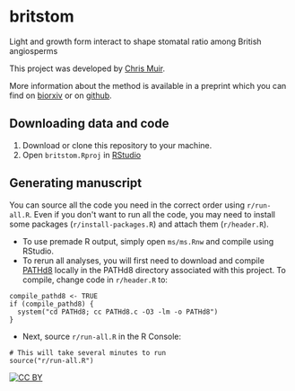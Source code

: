 # britstom
Light and growth form interact to shape stomatal ratio among British angiosperms

This project was developed by [Chris Muir](www.chrisdmuir.com).

More information about the method is available in a preprint which you can find on [biorxiv](http://biorxiv.org/?????) or on [github](https://github.com/traitecoevo/ms/ms.pdf).

## Downloading data and code 

1. Download or clone this repository to your machine.
2. Open `britstom.Rproj` in [RStudio](https://www.rstudio.com/)

## Generating manuscript

You can source all the code you need in the correct order using `r/run-all.R`. Even if you don't want to run all the code, you may need to install some packages (`r/install-packages.R`) and attach them (`r/header.R`).

- To use premade R output, simply open `ms/ms.Rnw` and compile using RStudio.
- To rerun all analyses, you will first need to download and compile [PATHd8](http://www2.math.su.se/PATHd8/) locally in the PATHd8 directory associated with this project. To compile, change code in `r/header.R` to:

```
compile_pathd8 <- TRUE
if (compile_pathd8) {
  system("cd PATHd8; cc PATHd8.c -O3 -lm -o PATHd8")
}
```
- Next, source `r/run-all.R` in the R Console:

```
# This will take several minutes to run
source("r/run-all.R")
```

[![CC BY](http://i.creativecommons.org/l/by/3.0/88x31.png)](http://creativecommons.org/licenses/by/3.0/)
